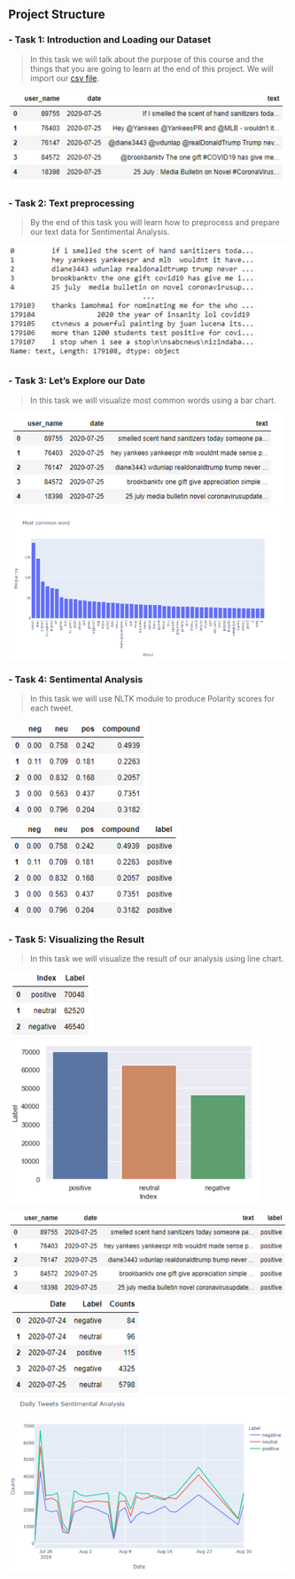 ## Project Structure

### - Task 1: Introduction and Loading our Dataset
  > In this task we will talk about the purpose of this course and the things that you are going  to learn at the end of this project. We will import our [csv file](https://raw.githubusercontent.com/gabrielpreda/covid-19-tweets/master/covid19_tweets.csv).

   ![Convert Data](/images/converted-data-task-1.png)
### - Task 2: Text preprocessing 
  > By the end of this task you will learn how to preprocess and prepare our text data for Sentimental Analysis.
  
   ![Text PreProcessing](/images/text-preprocessing-task-2.png)
### - Task 3: Let’s Explore our Date
  > In this task we will visualize most common words using a bar chart.
  
   ![Processed Main Dataframe](/images/main-data-frame-processed-task-3.png)
   ![Most Common Words](/images/bar-chart-task-3.png)
### - Task 4:  Sentimental Analysis  
  > In this task we will use NLTK module to produce Polarity scores for each tweet.
  
   ![Polarity Values](/images/polarity-values-task-4.png) ![Labeled Compound](/images/compound-label-task-4.png)
### - Task 5:  Visualizing the Result
  > In this task we will visualize the result of our analysis using line chart.
  
   ![Sentiment Count](/images/sentiment_counts-task-5.png)
   ![Sentiment Count Bar Plot](/images/sentiment_counts-barplot-task-5.png)
   
   ![Joined Dataframes](/images/joined-data-frames-task-5.png) ![Data Aggregation](/images/data-aggregation-task-5.png)
   ![Daily Sentimental Analysis Line Plot](/images/daily-sentimental-analysis-task-5.png)
